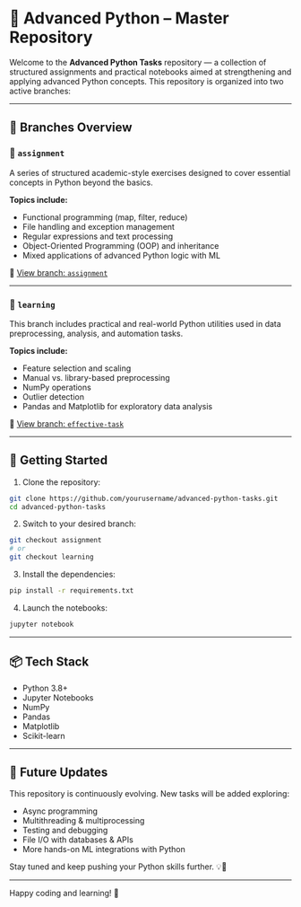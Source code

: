 # 🧠 Advanced Python – Master Repository

Welcome to the **Advanced Python Tasks** repository — a collection of structured assignments and practical notebooks aimed at strengthening and applying advanced Python concepts. This repository is organized into two active branches:

---

## 🌿 Branches Overview

### 📘 `assignment`
A series of structured academic-style exercises designed to cover essential concepts in Python beyond the basics.

**Topics include:**
- Functional programming (map, filter, reduce)
- File handling and exception management
- Regular expressions and text processing
- Object-Oriented Programming (OOP) and inheritance
- Mixed applications of advanced Python logic with ML

🔗 [View branch: `assignment`](https://github.com/yourusername/advanced-python-tasks/tree/assignment)

---

### 🧪 `learning`
This branch includes practical and real-world Python utilities used in data preprocessing, analysis, and automation tasks.

**Topics include:**
- Feature selection and scaling
- Manual vs. library-based preprocessing
- NumPy operations
- Outlier detection
- Pandas and Matplotlib for exploratory data analysis

🔗 [View branch: `effective-task`](https://github.com/yourusername/advanced-python-tasks/tree/learning)

---

## 🚀 Getting Started

1. Clone the repository:
```bash
git clone https://github.com/yourusername/advanced-python-tasks.git
cd advanced-python-tasks
```

2. Switch to your desired branch:
```bash
git checkout assignment
# or
git checkout learning
```

3. Install the dependencies:
```bash
pip install -r requirements.txt
```

4. Launch the notebooks:
```bash
jupyter notebook
```

---

## 📦 Tech Stack

- Python 3.8+
- Jupyter Notebooks
- NumPy
- Pandas
- Matplotlib
- Scikit-learn

---

## 🔄 Future Updates

This repository is continuously evolving. New tasks will be added exploring:
- Async programming
- Multithreading & multiprocessing
- Testing and debugging
- File I/O with databases & APIs
- More hands-on ML integrations with Python

Stay tuned and keep pushing your Python skills further. 💡🐍

---

Happy coding and learning! 🚀

